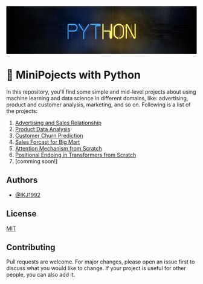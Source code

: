 <img src="https://github.com/IKJ1992/MiniPojects-with-Python/blob/master/images/wall.jpg" align="center" />

# 🔔 MiniPojects with Python 		

In this repository, you'll find some simple and mid-level projects about using machine learning and data science in different domains, like: advertising, product and customer analysis, marketing, and so on. Following is a list of the projects:

1. [Advertising and Sales Relationship](./Advertising%20and%20Sales%20Relationship/)
2. [Product Data Analysis](./Product%20Data%20Analysis/)
3. [Customer Churn Prediction](./Customer%20Churn%20Prediction/)
4. [Sales Forcast for Big Mart](./Sales%20Forcast%20for%20Big%20Mart/)
5. [Attention Mechanism from Scratch](./Attention%20Mechanism%20from%20Scratch/)
6. [Positional Endoing in Transformers from Scratch](./Positional%20Encoding%20in%20Transformers/)
7. [comming soon!]

## Authors

- [@IKJ1992](https://www.github.com/ikj1992)


## License

[MIT](https://choosealicense.com/licenses/mit/)


## Contributing
Pull requests are welcome. For major changes, please open an issue first to discuss what you would like to change. If your project is useful for other people, you can also add it.
